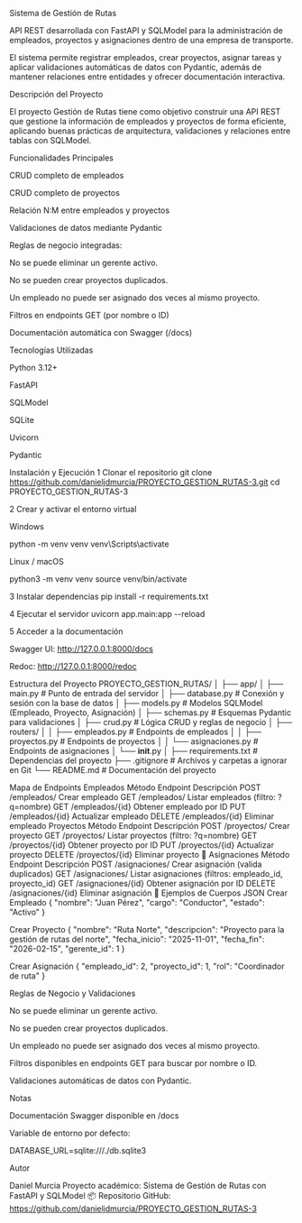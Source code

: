  Sistema de Gestión de Rutas

API REST desarrollada con FastAPI y SQLModel para la administración de empleados, proyectos y asignaciones dentro de una empresa de transporte.

El sistema permite registrar empleados, crear proyectos, asignar tareas y aplicar validaciones automáticas de datos con Pydantic, además de mantener relaciones entre entidades y ofrecer documentación interactiva.

 Descripción del Proyecto

El proyecto Gestión de Rutas tiene como objetivo construir una API REST que gestione la información de empleados y proyectos de forma eficiente, aplicando buenas prácticas de arquitectura, validaciones y relaciones entre tablas con SQLModel.

 Funcionalidades Principales

 CRUD completo de empleados

 CRUD completo de proyectos

 Relación N:M entre empleados y proyectos

Validaciones de datos mediante Pydantic

 Reglas de negocio integradas:

No se puede eliminar un gerente activo.

No se pueden crear proyectos duplicados.

Un empleado no puede ser asignado dos veces al mismo proyecto.

 Filtros en endpoints GET (por nombre o ID)

Documentación automática con Swagger (/docs)

 Tecnologías Utilizadas

Python 3.12+

FastAPI

SQLModel

SQLite

Uvicorn

Pydantic

 Instalación y Ejecución
1️ Clonar el repositorio
git clone https://github.com/danieljdmurcia/PROYECTO_GESTION_RUTAS-3.git
cd PROYECTO_GESTION_RUTAS-3

2️ Crear y activar el entorno virtual

Windows

python -m venv venv
venv\Scripts\activate


Linux / macOS

python3 -m venv venv
source venv/bin/activate

3️ Instalar dependencias
pip install -r requirements.txt

4️ Ejecutar el servidor
uvicorn app.main:app --reload

5️ Acceder a la documentación

Swagger UI: http://127.0.0.1:8000/docs

Redoc: http://127.0.0.1:8000/redoc

 Estructura del Proyecto
PROYECTO_GESTION_RUTAS/
│
├── app/
│   ├── main.py               # Punto de entrada del servidor
│   ├── database.py           # Conexión y sesión con la base de datos
│   ├── models.py             # Modelos SQLModel (Empleado, Proyecto, Asignación)
│   ├── schemas.py            # Esquemas Pydantic para validaciones
│   ├── crud.py               # Lógica CRUD y reglas de negocio
│   ├── routers/
│   │   ├── empleados.py      # Endpoints de empleados
│   │   ├── proyectos.py      # Endpoints de proyectos
│   │   └── asignaciones.py   # Endpoints de asignaciones
│   └── __init__.py
│
├── requirements.txt          # Dependencias del proyecto
├── .gitignore                # Archivos y carpetas a ignorar en Git
└── README.md                 # Documentación del proyecto

 Mapa de Endpoints
 Empleados
Método	Endpoint	Descripción
POST	/empleados/	Crear empleado
GET	/empleados/	Listar empleados (filtro: ?q=nombre)
GET	/empleados/{id}	Obtener empleado por ID
PUT	/empleados/{id}	Actualizar empleado
DELETE	/empleados/{id}	Eliminar empleado
 Proyectos
Método	Endpoint	Descripción
POST	/proyectos/	Crear proyecto
GET	/proyectos/	Listar proyectos (filtro: ?q=nombre)
GET	/proyectos/{id}	Obtener proyecto por ID
PUT	/proyectos/{id}	Actualizar proyecto
DELETE	/proyectos/{id}	Eliminar proyecto
🔗 Asignaciones
Método	Endpoint	Descripción
POST	/asignaciones/	Crear asignación (valida duplicados)
GET	/asignaciones/	Listar asignaciones (filtros: empleado_id, proyecto_id)
GET	/asignaciones/{id}	Obtener asignación por ID
DELETE	/asignaciones/{id}	Eliminar asignación
🧾 Ejemplos de Cuerpos JSON
Crear Empleado
{
  "nombre": "Juan Pérez",
  "cargo": "Conductor",
  "estado": "Activo"
}

Crear Proyecto
{
  "nombre": "Ruta Norte",
  "descripcion": "Proyecto para la gestión de rutas del norte",
  "fecha_inicio": "2025-11-01",
  "fecha_fin": "2026-02-15",
  "gerente_id": 1
}

Crear Asignación
{
  "empleado_id": 2,
  "proyecto_id": 1,
  "rol": "Coordinador de ruta"
}

 Reglas de Negocio y Validaciones

 No se puede eliminar un gerente activo.

 No se pueden crear proyectos duplicados.

 Un empleado no puede ser asignado dos veces al mismo proyecto.

 Filtros disponibles en endpoints GET para buscar por nombre o ID.

 Validaciones automáticas de datos con Pydantic.

 Notas

Documentación Swagger disponible en /docs

Variable de entorno por defecto:

DATABASE_URL=sqlite:///./db.sqlite3

Autor

Daniel Murcia
Proyecto académico: Sistema de Gestión de Rutas con FastAPI y SQLModel
📦 Repositorio GitHub: https://github.com/danieljdmurcia/PROYECTO_GESTION_RUTAS-3
